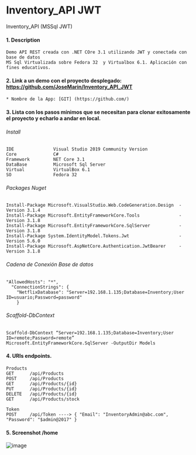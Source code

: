 # Inventory_API JWT
Inventory_API (MSSql JWT)

#### 1. Description
```
Demo API REST creada con .NET COre 3.1 utilizando JWT y conectada con base de datos 
MS Sql Virtualizada sobre Fedora 32  y Virtualbox 6.1. Aplicación con fines educativos.
```

#### 2. Link a un demo con el proyecto desplegado: https://github.com/JoseMarin/Inventory_API_JWT

```
* Nombre de la App: [GIT] (https://github.com/)
```
#### 3. Lista con los pasos mínimos que se necesitan para clonar exitosamente el proyecto y echarlo a andar en local.

###### Install
```
IDE               Visual Studio 2019 Community Version
Core              C# 
Framework         NET Core 3.1
DataBase          Microsoft Sql Server 
Virtual           VirtualBox 6.1
SO                Fedora 32
```
###### Packages Nuget 
```
Install-Package Microsoft.VisualStudio.Web.CodeGeneration.Design  -Version 3.1.4
Install-Package Microsoft.EntityFrameworkCore.Tools               -Version 3.1.8
Install-Package Microsoft.EntityFrameworkCore.SqlServer           -Version 3.1.8
Install-Package System.IdentityModel.Tokens.Jwt                   -Version 5.6.0
Install-Package Microsoft.AspNetCore.Authentication.JwtBearer     -Version 3.1.8
```
###### Cadena de Conexión Base de datos 
```
"AllowedHosts": "*",
  "ConnectionStrings": {
    "NetflixDatabase": "Server=192.168.1.135;Database=Inventory;User ID=usuario;Password=password"
    }
```
###### Scaffold-DbContext 
```
Scaffold-DbContext “Server=192.168.1.135;Database=Inventory;User ID=remote;Password=remote” 
Microsoft.EntityFrameworkCore.SqlServer -OutputDir Models

```
#### 4. URIs endpoints.
```
Products
GET      /api/Products
POST     /api/Products
GET      /api/Products/{id}
PUT      /api/Products/{id}
DELETE   /api/Products/{id}
GET      /api/Products/stock

Token
POST     /api/Token ----> { "Email": "InventoryAdmin@abc.com", "Password": "$admin@2017" }

```
#### 5. Screenshot /home
![image](https://user-images.githubusercontent.com/16636086/107164559-ea896c00-69af-11eb-97e7-71f7a87d9bad.png)

